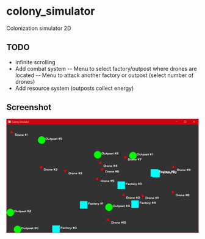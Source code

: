 # colony_simulator
Colonization simulator 2D

## TODO
- infinite scrolling
- Add combat system
    -- Menu to select factory/outpost where drones are located
    -- Menu to attack another factory or outpost (select number of drones)
- Add resource system (outposts collect energy)

## Screenshot

![Screenshot](docs/images/screenshot_001.png)
